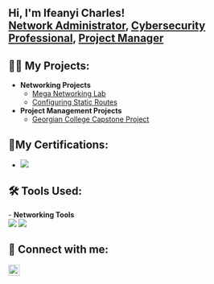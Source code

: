 <h2>Hi, I'm Ifeanyi Charles! <br/><a href="https://github.com/ifeanyi">Network Administrator</a>, <a href="https://www.linkedin.com/in/joshmadakor/">Cybersecurity Professional</a>, <a href="https://www.youtube.com/c/joshmadakor">Project Manager</a></h2>

<h2>👨‍💻 My Projects:</h2>

- <b>Networking Projects</b>
  - [Mega Networking Lab](https://github.com/Ifycharles01/MegaNetworkingLab)
  - [Configuring Static Routes](https://github.com/Ifycharles01/End-to-End-Static-Routing-/blob/main/README.md) 
- <b>Project Management Projects</b>
  - [Georgian College Capstone Project](https://github.com/Ifycharles01/Capstone-Project-on-Integrating-AI-into-ACME-learning-system)
 
    
<h2>🥇My Certifications:</h2>

- [<img src="https://img.shields.io/badge/-CCNA-1E90FF?&style=for-the-badge&logo=Cisco&logoColor=white" />](https://github.com/Ifycharles01/MegaNetworkingLab/blob/main/Cisco%20Certified%20Network%20Associate%20certificate.pdf)

<h2>🛠️ Tools Used:</h2>
- <b>Networking Tools</b>
<div>
    <img src="https://img.shields.io/badge/-Cisco%20Packet%20Tracer-1E90FF?&style=for-the-badge&logo=Cisco&logoColor=white" />
    <img src="https://img.shields.io/badge/-Wireshark-1679A7?&style=for-the-badge&logo=Wireshark&logoColor=white" />
</div>

<h2> 🤳 Connect with me:</h2>

[<img align="left" alt="IfeanyiOnwordi | LinkedIn" width="22px" src="https://cdn.jsdelivr.net/npm/simple-icons@v3/icons/linkedin.svg" />][linkedin]




[twitter]: https://twitter.com/joshmadakor
[youtube]: https://www.youtube.com/c/joshmadakor
[instagram]: https://www.instagram.com/joshmadakor/
[linkedin]: https://www.linkedin.com/in/ifeanyionwordi/

<!--
**joshmadakor1/joshmadakor1** is a ✨ _special_ ✨ repository because its `README.md` (this file) appears on your GitHub profile.

Here are some ideas to get you started:

- 🔭 I’m currently working on ...
- 🌱 I’m currently learning ...
- 👯 I’m looking to collaborate on ...
- 🤔 I’m looking for help with ...
- 💬 Ask me about ...
- 📫 How to reach me: ...
- 😄 Pronouns: ...
- ⚡ Fun fact: ...
-->
